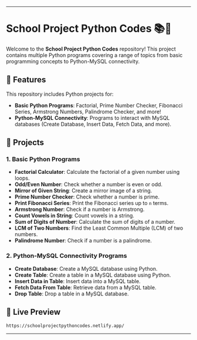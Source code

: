 
---

# School Project Python Codes 📚🐍

Welcome to the **School Project Python Codes** repository! This project contains multiple Python programs covering a range of topics from basic programming concepts to Python-MySQL connectivity.

## 🚀 Features
This repository includes Python projects for:

- **Basic Python Programs**: Factorial, Prime Number Checker, Fibonacci Series, Armstrong Numbers, Palindrome Checker, and more!
- **Python-MySQL Connectivity**: Programs to interact with MySQL databases (Create Database, Insert Data, Fetch Data, and more).

## 📂 Projects

### 1. **Basic Python Programs**
- **Factorial Calculator**: Calculate the factorial of a given number using loops.
- **Odd/Even Number**: Check whether a number is even or odd.
- **Mirror of Given String**: Create a mirror image of a string.
- **Prime Number Checker**: Check whether a number is prime.
- **Print Fibonacci Series**: Print the Fibonacci series up to `n` terms.
- **Armstrong Number**: Check if a number is Armstrong.
- **Count Vowels in String**: Count vowels in a string.
- **Sum of Digits of Number**: Calculate the sum of digits of a number.
- **LCM of Two Numbers**: Find the Least Common Multiple (LCM) of two numbers.
- **Palindrome Number**: Check if a number is a palindrome.

### 2. **Python-MySQL Connectivity Programs**
- **Create Database**: Create a MySQL database using Python.
- **Create Table**: Create a table in a MySQL database using Python.
- **Insert Data in Table**: Insert data into a MySQL table.
- **Fetch Data From Table**: Retrieve data from a MySQL table.
- **Drop Table**: Drop a table in a MySQL database.

## 🔧 Live Preview

   ```bash
   https://schoolprojectpythoncodes.netlify.app/
   ```


---

